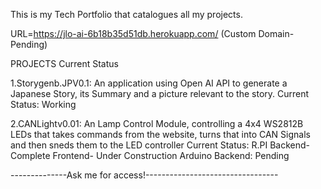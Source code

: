 This is my Tech Portfolio that catalogues all my projects.

URL=https://jlo-ai-6b18b35d51db.herokuapp.com/ (Custom Domain-Pending)

PROJECTS Current Status

1.Storygenb.JPV0.1: An application using Open AI API to generate a Japanese Story, its Summary and a picture relevant to the story. 
Current Status: Working

2.CANLightv0.01: An Lamp Control Module, controlling a 4x4 WS2812B LEDs that takes commands from the website, turns that into CAN Signals and then sneds them to the LED controller
Current Status: R.PI Backend- Complete
                    Frontend- Under Construction
             Arduino Backend: Pending      


--------------Ask me for access!---------------------------------
